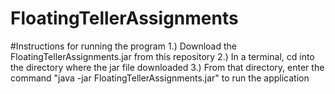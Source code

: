 # FloatingTellerAssignments
#Instructions for running the program
1.) Download the FloatingTellerAssignments.jar from this repository
2.) In a terminal, cd into the directory where the jar file downloaded
3.) From that directory, enter the command "java -jar FloatingTellerAssignments.jar" to run the application
